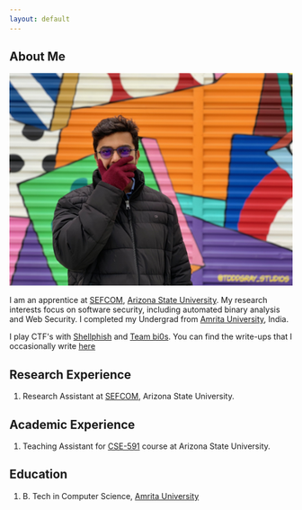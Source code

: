 ```yaml
---
layout: default
---
```


## About Me

<img class="profile-picture" src="gokul.jpg">

I am an apprentice at [SEFCOM](http://sefcom.asu.edu/), [Arizona State University](https://www.asu.edu/). My research interests focus on software security, including automated binary analysis and Web Security. I completed my Undergrad from [Amrita University](https://www.amrita.edu/), India.

I play CTF's with [Shellphish](http://shellphish.com/) and [Team bi0s](https://bi0s.in/). You can find the write-ups that I occasionally write [here](blog.com)

## Research Experience

1. Research Assistant at [SEFCOM](http://sefcom.asu.edu/), Arizona State University.

## Academic Experience

1. Teaching Assistant for [CSE-591](https://www.tiffanybao.com/courses/cse591/) course at Arizona State University.

## Education

1. B. Tech in Computer Science, [Amrita University](https://www.amrita.edu/)
